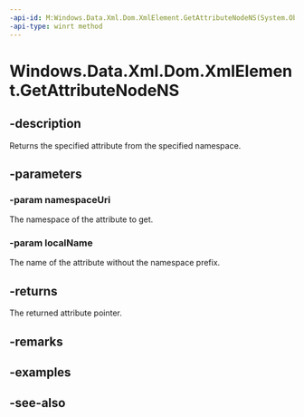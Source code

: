 ----api-id: M:Windows.Data.Xml.Dom.XmlElement.GetAttributeNodeNS(System.Object,System.String)
-api-type: winrt method
---<!-- Method syntaxpublic Windows.Data.Xml.Dom.XmlAttribute GetAttributeNodeNS(System.Object namespaceUri, System.String localName)--># Windows.Data.Xml.Dom.XmlElement.GetAttributeNodeNS## -descriptionReturns the specified attribute from the specified namespace.## -parameters### -param namespaceUriThe namespace of the attribute to get.### -param localNameThe name of the attribute without the namespace prefix.## -returnsThe returned attribute pointer.## -remarks## -examples## -see-also